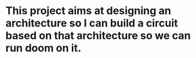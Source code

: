 # This project aims at designing an architecture so I can build a circuit based on that architecture so we can run doom on it.
